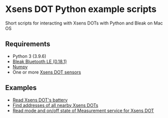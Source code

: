 # Xsens DOT Python example scripts

Short scripts for interacting with Xsens DOTs with Python and Bleak on Mac OS

## Requirements

* Python 3 (3.9.6)
* [Bleak Bluetooth LE (0.18.1)](https://github.com/hbldh/bleak)
* [Numpy](https://numpy.org/)
* One or more [Xsens DOT sensors](https://www.xsens.com/xsens-dot)

## Examples

* [Read Xsens DOT's battery](https://github.com/protobioengineering/xsens-dot-python-examples/blob/main/read_battery.py)
* [Find addresses of all nearby Xsens DOTs](https://github.com/protobioengineering/xsens-dot-python-examples/blob/main/find_xsens_dots.py)
* [Read mode and on/off state of Measurement service for Xsens DOT](https://github.com/protobioengineering/xsens-dot-python-examples/blob/main/read_state_of_measurement_service.py)
